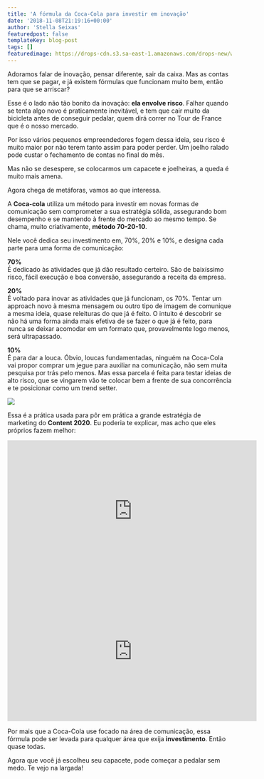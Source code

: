 ```yaml
---
title: 'A fórmula da Coca-Cola para investir em inovação'
date: '2018-11-08T21:19:16+00:00'
author: 'Stella Seixas'
featuredpost: false
templateKey: blog-post
tags: []
featuredimage: https://drops-cdn.s3.sa-east-1.amazonaws.com/drops-new/wp-content/uploads/2018/11/08211404/capa_drops1-150x150.png
---
```

Adoramos falar de inovação, pensar diferente, sair da caixa. Mas as contas tem que se pagar, e já existem fórmulas que funcionam muito bem, então para que se arriscar?

Esse é o lado não tão bonito da inovação: **ela envolve risco**. Falhar quando se tenta algo novo é praticamente inevitável, e tem que cair muito da bicicleta antes de conseguir pedalar, quem dirá correr no Tour de France que é o nosso mercado.

Por isso vários pequenos empreendedores fogem dessa ideia, seu risco é muito maior por não terem tanto assim para poder perder. Um joelho ralado pode custar o fechamento de contas no final do mês.

Mas não se desespere, se colocarmos um capacete e joelheiras, a queda é muito mais amena.

Agora chega de metáforas, vamos ao que interessa.

A **Coca-cola** utiliza um método para investir em novas formas de comunicação sem comprometer a sua estratégia sólida, assegurando bom desempenho e se mantendo à frente do mercado ao mesmo tempo. Se chama, muito criativamente, **método 70-20-10**.

Nele você dedica seu investimento em, 70%, 20% e 10%, e designa cada parte para uma forma de comunicação:

**70%**  
É dedicado às atividades que já dão resultado certeiro. São de baixíssimo risco, fácil execução e boa conversão, assegurando a receita da empresa.

**20%**  
É voltado para inovar as atividades que já funcionam, os 70%. Tentar um approach novo à mesma mensagem ou outro tipo de imagem de comunique a mesma ideia, quase releituras do que já é feito. O intuito é descobrir se não há uma forma ainda mais efetiva de se fazer o que já é feito, para nunca se deixar acomodar em um formato que, provavelmente logo menos, será ultrapassado.

**10%**  
É para dar a louca. Óbvio, loucas fundamentadas, ninguém na Coca-Cola vai propor comprar um jegue para auxiliar na comunicação, não sem muita pesquisa por trás pelo menos. Mas essa parcela é feita para testar ideias de alto risco, que se vingarem vão te colocar bem a frente de sua concorrência e te posicionar como um trend setter.

![](https://descola.org/drops/wp-content/uploads/2018/11/702010-300x266.png)

Essa é a prática usada para pôr em prática a grande estratégia de marketing do **Content 2020**. Eu poderia te explicar, mas acho que eles próprios fazem melhor:

<iframe allowfullscreen="allowfullscreen" frameborder="0" height="315" loading="lazy" src="https://www.youtube.com/embed/LerdMmWjU_E" width="560"></iframe>

<iframe allowfullscreen="allowfullscreen" frameborder="0" height="315" loading="lazy" src="https://www.youtube.com/embed/fiwIq-8GWA8" width="560"></iframe>

Por mais que a Coca-Cola use focado na área de comunicação, essa fórmula pode ser levada para qualquer área que exija **investimento**. Então quase todas.

Agora que você já escolheu seu capacete, pode começar a pedalar sem medo. Te vejo na largada!